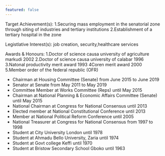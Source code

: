 ```yaml
---
featured: false
---
```

Target Achievement(s): 1.Securing mass employment in the senatorial zone through siting of industries and tertiary institutions
2.Establishment of a tertiary hospital in the zone

Legistlative Interest(s): job creation, security,healthcare services

Awards & Honours: 1.Doctor of science causa university of agriculture markudi 2002
2.Doctor of science causa university of calabar 1996
3.Natonal productivity merit award 1993
4Coren merit award 2000
5.Member order of the federal republic (OFR)

* Chairman at Housing Committee (Senate) from June 2015 to June 2019
* Senator at Senate from May 2011 to May 2019
* Committee Member at Works Committee (Reps) until May 2015
* Chairman at National Planning & Economic Affairs Committee (Senate) until May 2015
* National Chairman at Congress for National Consensus until 2013
* Elected member at National Constitutional Conference until 2013
* Member at National Political Reform Conference until 2005
* National Treasurer at Congress for National Consensus from 1997 to 1998
* Student at City University London until 1978
* Student at Ahmadu Bello University, Zaria until 1974
* Student at Govt college Keffi until 1970
* Student at Bristow Secondary School Gboko until 1963

